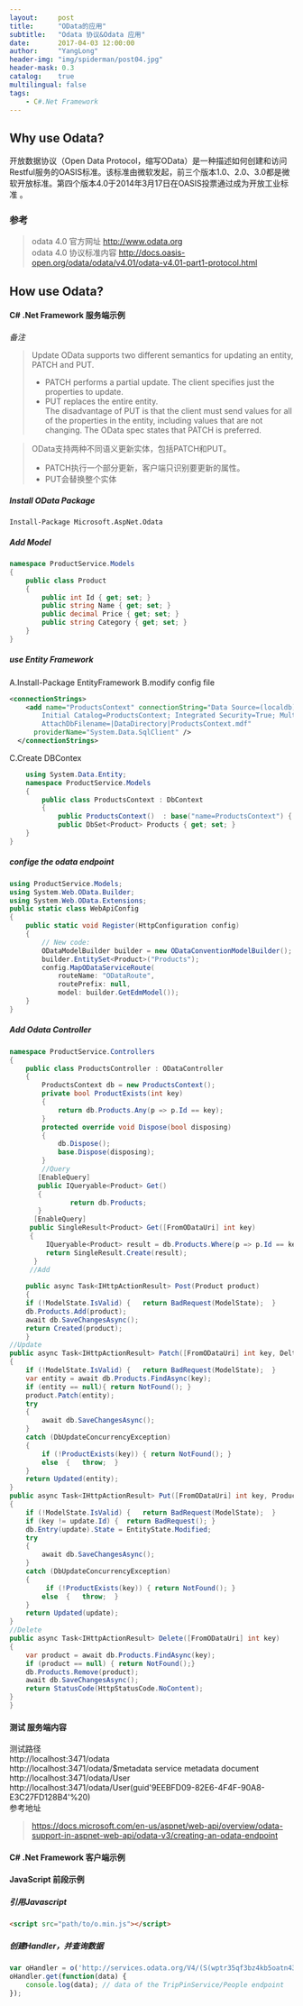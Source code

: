 ```yaml
---
layout:     post
title:      "OData的应用"
subtitle:   "Odata 协议&Odata 应用"
date:       2017-04-03 12:00:00
author:     "YangLong"
header-img: "img/spiderman/post04.jpg"
header-mask: 0.3
catalog:    true 
multilingual: false  
tags:
    - C#.Net Framework
---
```


## Why use Odata? 
开放数据协议（Open Data Protocol，缩写OData）是一种描述如何创建和访问Restful服务的OASIS标准。该标准由微软发起，前三个版本1.0、2.0、3.0都是微软开放标准。第四个版本4.0于2014年3月17日在OASIS投票通过成为开放工业标准   。

### 参考
>  odata 4.0 官方网址 http://www.odata.org  
>  odata 4.0 协议标准内容   http://docs.oasis-open.org/odata/odata/v4.01/odata-v4.01-part1-protocol.html   


## How use Odata?  
#### C# .Net Framework 服务端示例   

*备注* 
 > Update    OData supports two different semantics for updating an entity, PATCH and PUT.  
>   - PATCH performs a partial update. The client specifies just the properties to update.  
>   -  PUT replaces the entire entity.    
>  The disadvantage of PUT is that the client must send values for all of the properties in the entity, including values that are not changing. The OData spec states that PATCH is preferred.  

> OData支持两种不同语义更新实体，包括PATCH和PUT。    
> -  PATCH执行一个部分更新，客户端只识别要更新的属性。    
> -  PUT会替换整个实体       


#####   Install OData Package  
```code
Install-Package Microsoft.AspNet.Odata
```
#####  Add Model
```cs
namespace ProductService.Models
{
    public class Product
    {
        public int Id { get; set; }
        public string Name { get; set; }
        public decimal Price { get; set; }
        public string Category { get; set; }
    }
}
```
#####  use  Entity Framework

 A.Install-Package EntityFramework
 B.modify config file
```xml
<connectionStrings>
    <add name="ProductsContext" connectionString="Data Source=(localdb)\v11.0; 
        Initial Catalog=ProductsContext; Integrated Security=True; MultipleActiveResultSets=True; 
        AttachDbFilename=|DataDirectory|ProductsContext.mdf"
      providerName="System.Data.SqlClient" />
  </connectionStrings>
```
 C.Create DBContex
```cs
    using System.Data.Entity;
    namespace ProductService.Models
    {
        public class ProductsContext : DbContext
        {
            public ProductsContext()  : base("name=ProductsContext") { }
            public DbSet<Product> Products { get; set; }
    }
}
```
#####  confige the odata endpoint 
```cs
using ProductService.Models;
using System.Web.OData.Builder;
using System.Web.OData.Extensions;
public static class WebApiConfig
{
    public static void Register(HttpConfiguration config)
    {
        // New code:
        ODataModelBuilder builder = new ODataConventionModelBuilder();
        builder.EntitySet<Product>("Products");
        config.MapODataServiceRoute(
            routeName: "ODataRoute",
            routePrefix: null,
            model: builder.GetEdmModel());
    }
}
````
#####  Add Odata Controller  
```cs
namespace ProductService.Controllers
{
    public class ProductsController : ODataController
    {
        ProductsContext db = new ProductsContext();
        private bool ProductExists(int key)
        {
            return db.Products.Any(p => p.Id == key);
        } 
        protected override void Dispose(bool disposing)
        {
            db.Dispose();
            base.Dispose(disposing);
        }
        //Query
       [EnableQuery]
       public IQueryable<Product> Get()
       {
               return db.Products;
       }
      [EnableQuery]
     public SingleResult<Product> Get([FromODataUri] int key)
     {
         IQueryable<Product> result = db.Products.Where(p => p.Id == key);
         return SingleResult.Create(result);
      }
     //Add
     
    public async Task<IHttpActionResult> Post(Product product)
    { 
    if (!ModelState.IsValid) {   return BadRequest(ModelState);  }
    db.Products.Add(product);
    await db.SaveChangesAsync();
    return Created(product);
    }
//Update
public async Task<IHttpActionResult> Patch([FromODataUri] int key, Delta<Product> product)
{
    if (!ModelState.IsValid) {   return BadRequest(ModelState);  }
    var entity = await db.Products.FindAsync(key);
    if (entity == null){ return NotFound(); }
    product.Patch(entity);
    try
    {
        await db.SaveChangesAsync();
    }
    catch (DbUpdateConcurrencyException)
    {
        if (!ProductExists(key)) { return NotFound(); }
        else  {   throw;  }
    }
    return Updated(entity);
}
public async Task<IHttpActionResult> Put([FromODataUri] int key, Product update)
{
    if (!ModelState.IsValid) {   return BadRequest(ModelState);  }
    if (key != update.Id) {  return BadRequest(); }
    db.Entry(update).State = EntityState.Modified;
    try
    {
        await db.SaveChangesAsync();
    }
    catch (DbUpdateConcurrencyException)
    {
         if (!ProductExists(key)) { return NotFound(); }
        else  {   throw;  }
    }
    return Updated(update);
}
//Delete
public async Task<IHttpActionResult> Delete([FromODataUri] int key)
{
    var product = await db.Products.FindAsync(key);
    if (product == null) { return NotFound();}
    db.Products.Remove(product);
    await db.SaveChangesAsync();
    return StatusCode(HttpStatusCode.NoContent);
}
}
````   

#### 测试 服务端内容
测试路径    
	http://localhost:3471/odata  
	http://localhost:3471/odata/$metadata  service metadata document  
	http://localhost:3471/odata/User  
	http://localhost:3471/odata/User(guid'9EEBFD09-82E6-4F4F-90A8-E3C27FD128B4'%20)    
参考地址
> https://docs.microsoft.com/en-us/aspnet/web-api/overview/odata-support-in-aspnet-web-api/odata-v3/creating-an-odata-endpoint  


#### C# .Net Framework 客户端示例 


####  JavaScript 前段示例   
##### 引用Javascript   
```html
<script src="path/to/o.min.js"></script>    
````

##### 创建Handler，并查询数据      
```js 
var oHandler = o('http://services.odata.org/V4/(S(wptr35qf3bz4kb5oatn432ul))/TripPinServiceRW/People');
oHandler.get(function(data) {
    console.log(data); // data of the TripPinService/People endpoint
});

```



